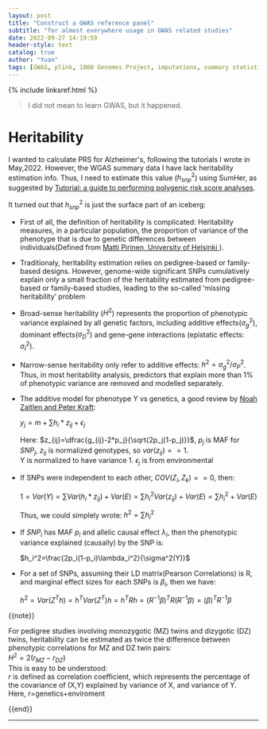 ```yaml
---
layout: post
title: "Construct a GWAS reference panel"
subtitle: "for almost everywhere usage in GWAS related studies"
date: 2022-09-27 14:19:59
header-style: text
catalog: true
author: "Yuan"
tags: [GWAS, plink, 1000 Genomes Project, imputations, summary statistics]
---
```

{% include linksref.html %}
> I did not mean to learn GWAS, but it happened.

# Heritability 
I wanted to calculate PRS for Alzheimer's, following the tutorials I wrote in May,2022. However, the WGAS summary data I have lack heritability estimation info. Thus, I need to estimate this value ($h^2_{snp}$) using SumHer, as suggested by [Tutorial: a guide to performing polygenic risk score analyses](https://www.nature.com/articles/s41596-020-0353-1).

It turned out that $h^2_{snp}$ is just the surface part of an iceberg:
- First of all, the definition of heritability is complicated: Heritability measures, in a particular population, the proportion of variance of the phenotype that is due to genetic differences between individuals(Defined from [Matti Pirinen, University of Helsinki
](https://www.mv.helsinki.fi/home/mjxpirin/GWAS_course/material/GWAS8.html)).
- Traditionaly, heritability estimation relies on pedigree-based or family-based designs. However, genome-wide significant SNPs cumulatively explain only a small fraction of the heritability estimated from pedigree-based or family-based studies, leading to the so-called ’missing heritability’ problem
- Broad-sense heritability ($⁠H^2$⁠) represents the proportion of phenotypic variance explained by all genetic factors, including additive effects($\sigma_g^2$), dominant effects($\sigma_D^2$) and gene-gene interactions (epistatic effects: $\sigma_I^2$).
- Narrow-sense heritability only refer to additive effects: $h^2=\sigma_g^2/\sigma_P^2$. Thus, in most heritability analysis, predictors that explain more than 1% of phenotypic variance are removed and modelled separately.
- The additive model for phenotype Y vs genetics, a good review by [Noah Zaitlen and Peter Kraft](https://www.ncbi.nlm.nih.gov/pmc/articles/PMC3432754/):
  
  $y_j=m+\sum{h_i*z_{ij}} + \epsilon_j$

  Here: $z_{ij}=\dfrac{g_{ij}-2*p_j}{\sqrt{2p_j(1-p_j)}}$, $p_j$ is MAF for $SNP_j$, $z_{ij}$ is normalized genotypes, so $var(z_{ij})==1$.\
  Y is normalized to have variance 1. $\epsilon_j$ is from environmental
- If SNPs were independent to each other, $COV(Z_{i},Z_{k})==0$, then:

  $1 = Var(Y) = \sum{Var(h_i*z_{ij})} + Var(E) = \sum{h_i^2Var(z_{ij})} + Var(E) = \sum{h_i^2} + Var(E)$

  Thus, we could simplely wrote: $h^2=\sum{h_i^2}$
- If $SNP_i$ has MAF $p_i$ and allelic causal effect $\lambda_i$, then the phenotypic variance explained (causally) by the SNP is:
  
  $h_i^2=\frac{2p_i(1-p_i)\lambda_i^2}{\sigma^2(Y)}$

- For a set of SNPs, assuming their LD matrix(Pearson Correlations) is R, and marginal effect sizes for each SNPs is $\beta_i$, then we have:
  
  $h^2=Var(Z^Th) = h^TVar(Z^T)h = h^TRh=(R^{-1}\beta)^TR(R^{-1}\beta)=(\beta)^{T}R^{-1}\beta$



{{note}}

For pedigree studies involving monozygotic (MZ) twins and dizygotic (DZ) twins, heritability can be estimated as twice the difference between phenotypic correlations for MZ and DZ twin pairs:<br/>
$H^2=2(r_{MZ}−r_{DZ})$⁠ <br/>
This is easy to be understood:<br/>
$r$ is defined as correlation coefficient, which represents the percentage of the covariance of (X,Y) explained by variance of X, and variance of Y. <br/>
Here, r=genetics+enviroment

{{end}}



---
